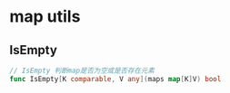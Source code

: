 # map utils

## IsEmpty
```go
// IsEmpty 判断map是否为空或是否存在元素
func IsEmpty[K comparable, V any](maps map[K]V) bool
```